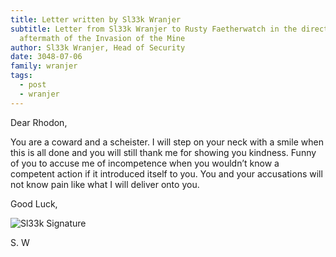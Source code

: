 ```yaml
---
title: Letter written by Sl33k Wranjer
subtitle: Letter from Sl33k Wranjer to Rusty Faetherwatch in the direct
  aftermath of the Invasion of the Mine
author: Sl33k Wranjer, Head of Security
date: 3048-07-06
family: wranjer
tags:
  - post
  - wranjer
---
```

Dear Rhodon, 

You are a coward and a scheister. I will step on your neck with a smile when this is all done and you will still thank me for showing you kindness. Funny of you to accuse me of incompetence when you wouldn’t know a competent action if it introduced itself to you. You and your accusations will not know pain like what I will deliver onto you.

Good Luck, 

![Sl33k Signature](/static/img/sleek-signature-1.png)

S. W